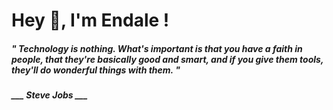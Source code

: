 <h1 title="head"> Hey 👋, I'm Endale !</h1>

**<h5><i>" Technology is nothing. What's important is that you have a faith in people, that they're basically good and smart, and if you give them tools, they'll do wonderful things with them. "</i></h5>**

*<b>___ Steve Jobs ___</b>*
